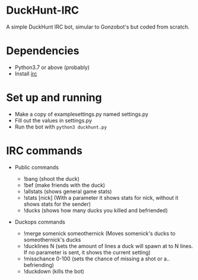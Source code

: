 # DuckHunt-IRC
A simple DuckHunt IRC bot, simular to Gonzobot's but coded from scratch.

# Dependencies
 * Python3.7 or above (probably)
 * Install [irc](https://pypi.org/project/irc/)

# Set up and running

- Make a copy of examplesettings.py named settings.py
- Fill out the values in settings.py
- Run the bot with ```python3 duckhunt.py```

# IRC commands

- Public commands
  - !bang (shoot the duck)
  - !bef (make friends with the duck)
  - !allstats (shows general game stats)
  - !stats [nick] (With a parameter it shows stats for nick, without it shows stats for the sender)
  - !ducks (shows how many ducks you killed and befriended)

- Duckops commands
  - !merge somenick someothernick (Moves somenick's ducks to someothernick's ducks
  - !ducklines N  (sets the amount of lines a duck will spawn at to N lines. If no parameter is sent, it shows the current setting)
  - !misschance 0-100 (sets the chance of missing a shot or a.. befriending)
  - !duckdown (kills the bot)
